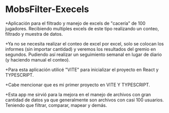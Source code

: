 # MobsFilter-Execels

+Aplicación para el filtrado y manejo de excels de "cacería" de 100 jugadores. Recibiendo multiples excels de este tipo realizando un conteo, filtrado y muestra de datos.

+Ya no se necesita realizar el conteo de excel por excel, solo se colocan los informes (sin importar cantidad) y veremos los resultados del gremio en segundos. Pudiendo así realizar un seguimiento semanal en lugar de diario (y haciendo manual el conteo).

+Para esta aplicación utilicé "VITE" para inicializar el proyecto en React y TYPESCRIPT.

+Cabe mencionar que es mi primer proyecto en VITE Y TYPESCRIPT.

+Esta app me sirvió para la mejora en el manejo de archivos con gran cantidad de datos ya que generalmente son archivos con casi 100 usuarios. Teniendo que filtrar, comparar, mapear y demás.
